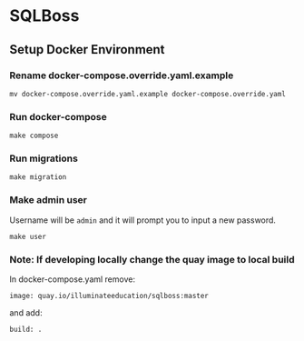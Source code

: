 SQLBoss
========


## Setup Docker Environment

### Rename docker-compose.override.yaml.example

```
mv docker-compose.override.yaml.example docker-compose.override.yaml
```

### Run docker-compose

```
make compose
```

### Run migrations

```
make migration
```

### Make admin user

Username will be `admin` and it will prompt you to input a new password.
```
make user
```

### Note: If developing locally change the quay image to local build

In docker-compose.yaml remove:
```
image: quay.io/illuminateeducation/sqlboss:master
```

and add:
```
build: .
```